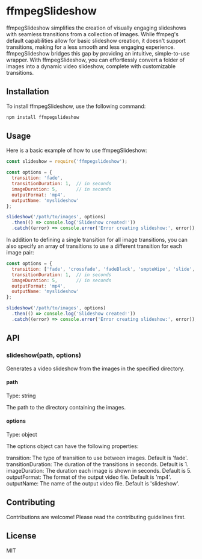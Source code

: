# ffmpegSlideshow

ffmpegSlideshow simplifies the creation of visually engaging slideshows with seamless transitions from a collection of images. While ffmpeg's default capabilities allow for basic slideshow creation, it doesn't support transitions, making for a less smooth and less engaging experience. ffmpegSlideshow bridges this gap by providing an intuitive, simple-to-use wrapper. With ffmpegSlideshow, you can effortlessly convert a folder of images into a dynamic video slideshow, complete with customizable transitions.

## Installation

To install ffmpegSlideshow, use the following command:

```bash
npm install ffmpegslideshow
```

## Usage

Here is a basic example of how to use ffmpegSlideshow:

```js
const slideshow = require('ffmpegslideshow');

const options = {
  transition: 'fade',
  transitionDuration: 1,  // in seconds
  imageDuration: 5,       // in seconds
  outputFormat: 'mp4',
  outputName: 'myslideshow'
};

slideshow('/path/to/images', options)
  .then(() => console.log('Slideshow created!'))
  .catch((error) => console.error('Error creating slideshow:', error));
```

In addition to defining a single transition for all image transitions, you can also specify an array of transitions to use a different transition for each image pair:

```js
const options = {
  transition: ['fade', 'crossfade', 'fadeBlack', 'smpteWipe', 'slide', 'randomDissolve'],
  transitionDuration: 1,  // in seconds
  imageDuration: 5,       // in seconds
  outputFormat: 'mp4',
  outputName: 'myslideshow'
};

slideshow('/path/to/images', options)
  .then(() => console.log('Slideshow created!'))
  .catch((error) => console.error('Error creating slideshow:', error));
```

## API

### slideshow(path, options)

Generates a video slideshow from the images in the specified directory.

#### path

Type: string

The path to the directory containing the images.

#### options

Type: object

The options object can have the following properties:

transition: The type of transition to use between images. Default is 'fade'.
transitionDuration: The duration of the transitions in seconds. Default is 1.
imageDuration: The duration each image is shown in seconds. Default is 5.
outputFormat: The format of the output video file. Default is 'mp4'.
outputName: The name of the output video file. Default is 'slideshow'.

## Contributing

Contributions are welcome! Please read the contributing guidelines first.

## License

MIT
